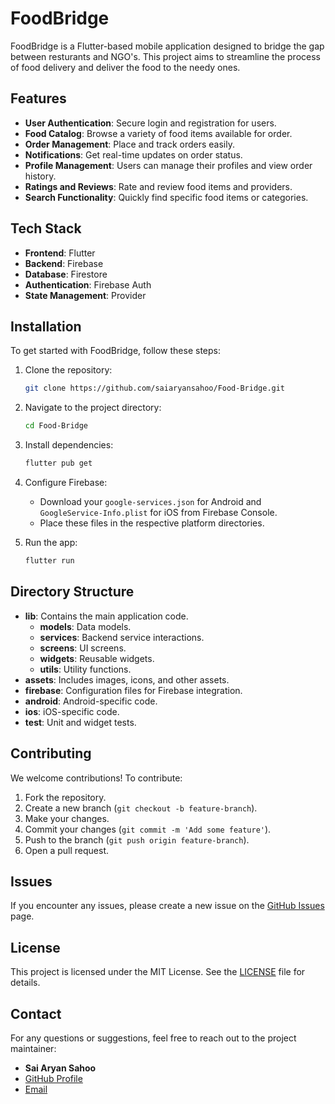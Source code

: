 # FoodBridge

FoodBridge is a Flutter-based mobile application designed to bridge the gap between resturants and NGO's. This project aims to streamline the process of food delivery and deliver the food to the needy ones.

## Features

- **User Authentication**: Secure login and registration for users.
- **Food Catalog**: Browse a variety of food items available for order.
- **Order Management**: Place and track orders easily.
- **Notifications**: Get real-time updates on order status.
- **Profile Management**: Users can manage their profiles and view order history.
- **Ratings and Reviews**: Rate and review food items and providers.
- **Search Functionality**: Quickly find specific food items or categories.

## Tech Stack

- **Frontend**: Flutter
- **Backend**: Firebase
- **Database**: Firestore
- **Authentication**: Firebase Auth
- **State Management**: Provider

## Installation

To get started with FoodBridge, follow these steps:

1. Clone the repository:
    ```sh
    git clone https://github.com/saiaryansahoo/Food-Bridge.git
    ```

2. Navigate to the project directory:
    ```sh
    cd Food-Bridge
    ```

3. Install dependencies:
    ```sh
    flutter pub get
    ```

4. Configure Firebase:
    - Download your `google-services.json` for Android and `GoogleService-Info.plist` for iOS from Firebase Console.
    - Place these files in the respective platform directories.

5. Run the app:
    ```sh
    flutter run
    ```

## Directory Structure

- **lib**: Contains the main application code.
  - **models**: Data models.
  - **services**: Backend service interactions.
  - **screens**: UI screens.
  - **widgets**: Reusable widgets.
  - **utils**: Utility functions.
- **assets**: Includes images, icons, and other assets.
- **firebase**: Configuration files for Firebase integration.
- **android**: Android-specific code.
- **ios**: iOS-specific code.
- **test**: Unit and widget tests.

## Contributing

We welcome contributions! To contribute:

1. Fork the repository.
2. Create a new branch (`git checkout -b feature-branch`).
3. Make your changes.
4. Commit your changes (`git commit -m 'Add some feature'`).
5. Push to the branch (`git push origin feature-branch`).
6. Open a pull request.

## Issues

If you encounter any issues, please create a new issue on the [GitHub Issues](https://github.com/saiaryansahoo/Food-Bridge/issues) page.

## License

This project is licensed under the MIT License. See the [LICENSE](LICENSE) file for details.

## Contact

For any questions or suggestions, feel free to reach out to the project maintainer:

- **Sai Aryan Sahoo**
- [GitHub Profile](https://github.com/saiaryansahoo)
- [Email](mailto:saiaryan.sahoo@gmail.com)
